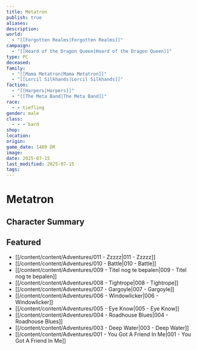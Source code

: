 ```yaml
---
title: Metatron
publish: true
aliases: 
description: 
world:
  - "[[Forgotten Realms|Forgotten Realms]]"
campaign:
  - "[[Hoard of the Dragon Queen|Hoard of the Dragon Queen]]"
type: PC
deceased: 
family:
  - "[[Mama Metatron|Mama Metatron]]"
  - "[[Lorcil Silkhands|Lorcil Silkhands]]"
faction:
  - "[[Harpers|Harpers]]"
  - "[[The Meta Band|The Meta Band]]"
race:
  - - tiefling
gender: male
class:
  - - - bard
shop: 
location: 
origin: 
game_date: 1489 DR
image: 
date: 2025-07-15
last_modified: 2025-07-15
tags: 
---
```

# Metatron

## Character Summary

## Featured
- [[/content/content/Adventures/011 - Zzzzz|011 - Zzzzz]]
- [[/content/content/Adventures/010 - Battle|010 - Battle]]
- [[/content/content/Adventures/009 - Titel nog te bepalen|009 - Titel nog te bepalen]]
- [[/content/content/Adventures/008 - Tightrope|008 - Tightrope]]
- [[/content/content/Adventures/007 - Gargoyle|007 - Gargoyle]]
- [[/content/content/Adventures/006 - Windowlicker|006 - Windowlicker]]
- [[/content/content/Adventures/005 - Eye Know|005 - Eye Know]]
- [[/content/content/Adventures/004 - Roadhouse Blues|004 - Roadhouse Blues]]
- [[/content/content/Adventures/003 - Deep Water|003 - Deep Water]]
- [[/content/content/Adventures/001 - You Got A Friend In Me|001 - You Got A Friend In Me]]

